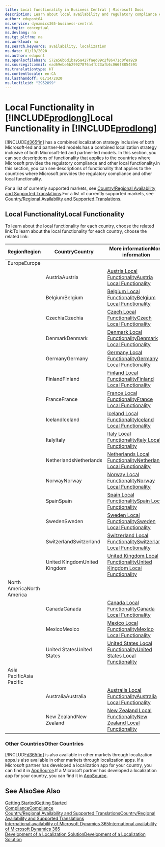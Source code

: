 ```yaml
---
title: Local functionality in Business Central | Microsoft Docs
description: Learn about local availability and regulatory compliance of Dynamics 365 Business Central.
author: edupont04
ms.service: dynamics365-business-central
ms.topic: conceptual
ms.devlang: na
ms.tgt_pltfrm: na
ms.workload: na
ms.search.keywords: availability, localization
ms.date: 01/10/2020
ms.author: edupont
ms.openlocfilehash: 572e56b6d1ba95a427faed89c2f86471c0fea929
ms.sourcegitcommit: ead69ebe5b29927876a4fb23afb6c066f8854591
ms.translationtype: HT
ms.contentlocale: en-CA
ms.lasthandoff: 01/14/2020
ms.locfileid: "2952899"
---
```

# <a name="local-functionality-in-includeprodlongincludesprodlongmd"></a><span data-ttu-id="3d093-103">Local Functionality in [!INCLUDE[prodlong](includes/prodlong.md)]</span><span class="sxs-lookup"><span data-stu-id="3d093-103">Local Functionality in [!INCLUDE[prodlong](includes/prodlong.md)]</span></span>

[!INCLUDE[d365fin](includes/d365fin_md.md)] <span data-ttu-id="3d093-104">has a combined localization strategy inclusive of both Microsoft-led and partner-led models.</span><span class="sxs-lookup"><span data-stu-id="3d093-104">has a combined localization strategy inclusive of both Microsoft-led and partner-led models.</span></span> <span data-ttu-id="3d093-105">In this section, you can see descriptions of functionality that applies to the countries where Microsoft provides the regulatory compliance and other local functionality.</span><span class="sxs-lookup"><span data-stu-id="3d093-105">In this section, you can see descriptions of functionality that applies to the countries where Microsoft provides the regulatory compliance and other local functionality.</span></span>  

<span data-ttu-id="3d093-106">For a list of currently supported markets, see [Country/Regional Availability and Supported Translations](/dynamics365/business-central/dev-itpro/compliance/apptest-countries-and-translations?toc=/dynamics365/business-central/toc.json).</span><span class="sxs-lookup"><span data-stu-id="3d093-106">For a list of currently supported markets, see [Country/Regional Availability and Supported Translations](/dynamics365/business-central/dev-itpro/compliance/apptest-countries-and-translations?toc=/dynamics365/business-central/toc.json).</span></span>  

## <a name="local-functionality"></a><span data-ttu-id="3d093-107">Local Functionality</span><span class="sxs-lookup"><span data-stu-id="3d093-107">Local Functionality</span></span>

<span data-ttu-id="3d093-108">To learn about the local functionality for each country, choose the related link:</span><span class="sxs-lookup"><span data-stu-id="3d093-108">To learn about the local functionality for each country, choose the related link:</span></span>

| <span data-ttu-id="3d093-109">Region</span><span class="sxs-lookup"><span data-stu-id="3d093-109">Region</span></span> | <span data-ttu-id="3d093-110">Country</span><span class="sxs-lookup"><span data-stu-id="3d093-110">Country</span></span> | <span data-ttu-id="3d093-111">More information</span><span class="sxs-lookup"><span data-stu-id="3d093-111">More information</span></span> |
| --- | --- |--- |
| <span data-ttu-id="3d093-112">Europe</span><span class="sxs-lookup"><span data-stu-id="3d093-112">Europe</span></span> |  | |
|        | <span data-ttu-id="3d093-113">Austria</span><span class="sxs-lookup"><span data-stu-id="3d093-113">Austria</span></span> | [<span data-ttu-id="3d093-114">Austria Local Functionality</span><span class="sxs-lookup"><span data-stu-id="3d093-114">Austria Local Functionality</span></span>](localfunctionality/austria/austria-local-functionality.md) |
|        | <span data-ttu-id="3d093-115">Belgium</span><span class="sxs-lookup"><span data-stu-id="3d093-115">Belgium</span></span> | [<span data-ttu-id="3d093-116">Belgium Local Functionality</span><span class="sxs-lookup"><span data-stu-id="3d093-116">Belgium Local Functionality</span></span>](localfunctionality/belgium/belgium-local-functionality.md) |
|        | <span data-ttu-id="3d093-117">Czechia</span><span class="sxs-lookup"><span data-stu-id="3d093-117">Czechia</span></span> | [<span data-ttu-id="3d093-118">Czech Local Functionality</span><span class="sxs-lookup"><span data-stu-id="3d093-118">Czech Local Functionality</span></span>](localfunctionality/czech/czech-local-functionality.md) |
|        | <span data-ttu-id="3d093-119">Denmark</span><span class="sxs-lookup"><span data-stu-id="3d093-119">Denmark</span></span> | [<span data-ttu-id="3d093-120">Denmark Local Functionality</span><span class="sxs-lookup"><span data-stu-id="3d093-120">Denmark Local Functionality</span></span>](localfunctionality/denmark/denmark-local-functionality.md) |
|        | <span data-ttu-id="3d093-121">Germany</span><span class="sxs-lookup"><span data-stu-id="3d093-121">Germany</span></span> | [<span data-ttu-id="3d093-122">Germany Local Functionality</span><span class="sxs-lookup"><span data-stu-id="3d093-122">Germany Local Functionality</span></span>](localfunctionality/germany/germany-local-functionality.md) |
|        | <span data-ttu-id="3d093-123">Finland</span><span class="sxs-lookup"><span data-stu-id="3d093-123">Finland</span></span> | [<span data-ttu-id="3d093-124">Finland Local Functionality</span><span class="sxs-lookup"><span data-stu-id="3d093-124">Finland Local Functionality</span></span>](localfunctionality/finland/finland-local-functionality.md) |
|        | <span data-ttu-id="3d093-125">France</span><span class="sxs-lookup"><span data-stu-id="3d093-125">France</span></span> | [<span data-ttu-id="3d093-126">France Local Functionality</span><span class="sxs-lookup"><span data-stu-id="3d093-126">France Local Functionality</span></span>](localfunctionality/france/france-local-functionality.md) |
|        | <span data-ttu-id="3d093-127">Iceland</span><span class="sxs-lookup"><span data-stu-id="3d093-127">Iceland</span></span> | [<span data-ttu-id="3d093-128">Iceland Local Functionality</span><span class="sxs-lookup"><span data-stu-id="3d093-128">Iceland Local Functionality</span></span>](localfunctionality/iceland/iceland-local-functionality.md) |
|        | <span data-ttu-id="3d093-129">Italy</span><span class="sxs-lookup"><span data-stu-id="3d093-129">Italy</span></span> | [<span data-ttu-id="3d093-130">Italy Local Functionality</span><span class="sxs-lookup"><span data-stu-id="3d093-130">Italy Local Functionality</span></span>](localfunctionality/italy/italy-local-functionality.md) |
|        | <span data-ttu-id="3d093-131">Netherlands</span><span class="sxs-lookup"><span data-stu-id="3d093-131">Netherlands</span></span> | [<span data-ttu-id="3d093-132">Netherlands Local Functionality</span><span class="sxs-lookup"><span data-stu-id="3d093-132">Netherlands Local Functionality</span></span>](localfunctionality/netherlands/netherlands-local-functionality.md) |
|        | <span data-ttu-id="3d093-133">Norway</span><span class="sxs-lookup"><span data-stu-id="3d093-133">Norway</span></span> | [<span data-ttu-id="3d093-134">Norway Local Functionality</span><span class="sxs-lookup"><span data-stu-id="3d093-134">Norway Local Functionality</span></span>](localfunctionality/norway/norway-local-functionality.md) |
|        | <span data-ttu-id="3d093-135">Spain</span><span class="sxs-lookup"><span data-stu-id="3d093-135">Spain</span></span> | [<span data-ttu-id="3d093-136">Spain Local Functionality</span><span class="sxs-lookup"><span data-stu-id="3d093-136">Spain Local Functionality</span></span>](localfunctionality/spain/spain-local-functionality.md) |
|        | <span data-ttu-id="3d093-137">Sweden</span><span class="sxs-lookup"><span data-stu-id="3d093-137">Sweden</span></span> | [<span data-ttu-id="3d093-138">Sweden Local Functionality</span><span class="sxs-lookup"><span data-stu-id="3d093-138">Sweden Local Functionality</span></span>](localfunctionality/sweden/sweden-local-functionality.md) |
|        | <span data-ttu-id="3d093-139">Switzerland</span><span class="sxs-lookup"><span data-stu-id="3d093-139">Switzerland</span></span> | [<span data-ttu-id="3d093-140">Switzerland Local Functionality</span><span class="sxs-lookup"><span data-stu-id="3d093-140">Switzerland Local Functionality</span></span>](localfunctionality/switzerland/switzerland-local-functionality.md) |
|        | <span data-ttu-id="3d093-141">United Kingdom</span><span class="sxs-lookup"><span data-stu-id="3d093-141">United Kingdom</span></span> | [<span data-ttu-id="3d093-142">United Kingdom Local Functionality</span><span class="sxs-lookup"><span data-stu-id="3d093-142">United Kingdom Local Functionality</span></span>](localfunctionality/unitedkingdom/united-kingdom-local-functionality.md) |
| <span data-ttu-id="3d093-143">North America</span><span class="sxs-lookup"><span data-stu-id="3d093-143">North America</span></span> |       |  |
|        | <span data-ttu-id="3d093-144">Canada</span><span class="sxs-lookup"><span data-stu-id="3d093-144">Canada</span></span>|[<span data-ttu-id="3d093-145">Canada Local Functionality</span><span class="sxs-lookup"><span data-stu-id="3d093-145">Canada Local Functionality</span></span>](localfunctionality/canada/canada-local-functionality.md) |
|        | <span data-ttu-id="3d093-146">Mexico</span><span class="sxs-lookup"><span data-stu-id="3d093-146">Mexico</span></span> | [<span data-ttu-id="3d093-147">Mexico Local Functionality</span><span class="sxs-lookup"><span data-stu-id="3d093-147">Mexico Local Functionality</span></span>](localfunctionality/mexico/mexico-local-functionality.md) |
|        | <span data-ttu-id="3d093-148">United States</span><span class="sxs-lookup"><span data-stu-id="3d093-148">United States</span></span>|[<span data-ttu-id="3d093-149">United States Local Functionality</span><span class="sxs-lookup"><span data-stu-id="3d093-149">United States Local Functionality</span></span>](localfunctionality/unitedstates/united-states-local-functionality.md) |
| <span data-ttu-id="3d093-150">Asia Pacific</span><span class="sxs-lookup"><span data-stu-id="3d093-150">Asia Pacific</span></span> |       |  |
|        | <span data-ttu-id="3d093-151">Australia</span><span class="sxs-lookup"><span data-stu-id="3d093-151">Australia</span></span> | [<span data-ttu-id="3d093-152">Australia Local Functionality</span><span class="sxs-lookup"><span data-stu-id="3d093-152">Australia Local Functionality</span></span>](localfunctionality/australia/australia-local-functionality.md) |
|        | <span data-ttu-id="3d093-153">New Zealand</span><span class="sxs-lookup"><span data-stu-id="3d093-153">New Zealand</span></span> | [<span data-ttu-id="3d093-154">New Zealand Local Functionality</span><span class="sxs-lookup"><span data-stu-id="3d093-154">New Zealand Local Functionality</span></span>](localfunctionality/newzealand/new-zealand-local-functionality.md) |

### <a name="other-countries"></a><span data-ttu-id="3d093-155">Other Countries</span><span class="sxs-lookup"><span data-stu-id="3d093-155">Other Countries</span></span>
[!INCLUDE[d365fin](includes/d365fin_md.md)] <span data-ttu-id="3d093-156">is also available in other markets through localization apps.</span><span class="sxs-lookup"><span data-stu-id="3d093-156">is also available in other markets through localization apps.</span></span> <span data-ttu-id="3d093-157">If a Microsoft partner has developed a localization app for your country, you can find it in [AppSource](https://appsource.microsoft.com/product/dynamics-365-business-central/).</span><span class="sxs-lookup"><span data-stu-id="3d093-157">If a Microsoft partner has developed a localization app for your country, you can find it in [AppSource](https://appsource.microsoft.com/product/dynamics-365-business-central/).</span></span>

## <a name="see-also"></a><span data-ttu-id="3d093-158">See Also</span><span class="sxs-lookup"><span data-stu-id="3d093-158">See Also</span></span>
[<span data-ttu-id="3d093-159">Getting Started</span><span class="sxs-lookup"><span data-stu-id="3d093-159">Getting Started</span></span>](product-get-started.md)  
[<span data-ttu-id="3d093-160">Compliance</span><span class="sxs-lookup"><span data-stu-id="3d093-160">Compliance</span></span>](compliance/compliance-overview.md)  
[<span data-ttu-id="3d093-161">Country/Regional Availability and Supported Translations</span><span class="sxs-lookup"><span data-stu-id="3d093-161">Country/Regional Availability and Supported Translations</span></span>](/dynamics365/business-central/dev-itpro/compliance/apptest-countries-and-translations?toc=/dynamics365/business-central/toc.json)  
[<span data-ttu-id="3d093-162">International availability of Microsoft Dynamics 365</span><span class="sxs-lookup"><span data-stu-id="3d093-162">International availability of Microsoft Dynamics 365</span></span>](/dynamics365/get-started/availability)  
[<span data-ttu-id="3d093-163">Development of a Localization Solution</span><span class="sxs-lookup"><span data-stu-id="3d093-163">Development of a Localization Solution</span></span>](/dynamics365/business-central/dev-itpro/developer/readiness/readiness-develop-localization)  
